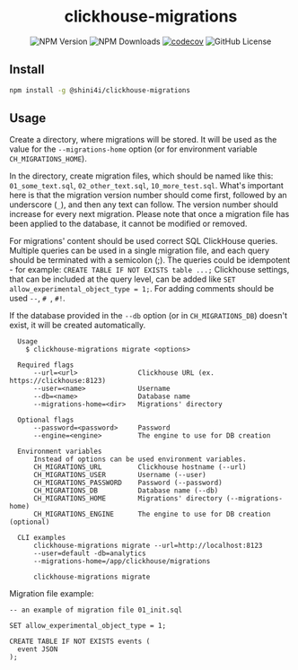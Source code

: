 <div align="center">

# clickhouse-migrations

![NPM Version](https://img.shields.io/npm/v/%40shini4i%2Fclickhouse-migrations)
![NPM Downloads](https://img.shields.io/npm/dm/%40shini4i%2Fclickhouse-migrations)
[![codecov](https://codecov.io/gh/shini4i/clickhouse-migrations/graph/badge.svg?token=8QWRD6EAQJ)](https://codecov.io/gh/shini4i/clickhouse-migrations)
![GitHub License](https://img.shields.io/github/license/shini4i/clickhouse-migrations)

</div>

## Install

```sh
npm install -g @shini4i/clickhouse-migrations
```

## Usage

Create a directory, where migrations will be stored. It will be used as the value for the `--migrations-home` option (or for environment variable `CH_MIGRATIONS_HOME`).

In the directory, create migration files, which should be named like this: `01_some_text.sql`, `02_other_text.sql`, `10_more_test.sql`. What's important here is that the migration version number should come first, followed by an underscore (`_`), and then any text can follow. The version number should increase for every next migration. Please note that once a migration file has been applied to the database, it cannot be modified or removed. 

For migrations' content should be used correct SQL ClickHouse queries. Multiple queries can be used in a single migration file, and each query should be terminated with a semicolon (;). The queries could be idempotent - for example: `CREATE TABLE IF NOT EXISTS table ...;` Clickhouse settings, that can be included at the query level, can be added like `SET allow_experimental_object_type = 1;`. For adding comments should be used `--`, `# `, `#!`. 

If the database provided in the `--db` option (or in `CH_MIGRATIONS_DB`) doesn't exist, it will be created automatically.

```
  Usage
    $ clickhouse-migrations migrate <options>

  Required flags
      --url=<url>               Clickhouse URL (ex. https://clickhouse:8123)
      --user=<name>             Username
      --db=<name>               Database name
      --migrations-home=<dir>   Migrations' directory
      
  Optional flags
      --password=<password>     Password
      --engine=<engine>         The engine to use for DB creation
    
  Environment variables
      Instead of options can be used environment variables.
      CH_MIGRATIONS_URL         Clickhouse hostname (--url)
      CH_MIGRATIONS_USER        Username (--user)
      CH_MIGRATIONS_PASSWORD    Password (--password)
      CH_MIGRATIONS_DB          Database name (--db)
      CH_MIGRATIONS_HOME        Migrations' directory (--migrations-home)
      CH_MIGRATIONS_ENGINE      The engine to use for DB creation (optional)

  CLI examples
      clickhouse-migrations migrate --url=http://localhost:8123 
      --user=default -db=analytics 
      --migrations-home=/app/clickhouse/migrations

      clickhouse-migrations migrate 
```

Migration file example:
```
-- an example of migration file 01_init.sql

SET allow_experimental_object_type = 1;

CREATE TABLE IF NOT EXISTS events (
  event JSON
);
```
